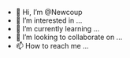 - 👋 Hi, I’m @Newcoup
- 👀 I’m interested in ...
- 🌱 I’m currently learning ...
- 💞️ I’m looking to collaborate on ...
- 📫 How to reach me ...

<!---
Newcoup/Newcoup is a ✨ special ✨ repository because its `README.md` (this file) appears on your GitHub profile.
You can click the Preview link to take a look at your changes.
--->

